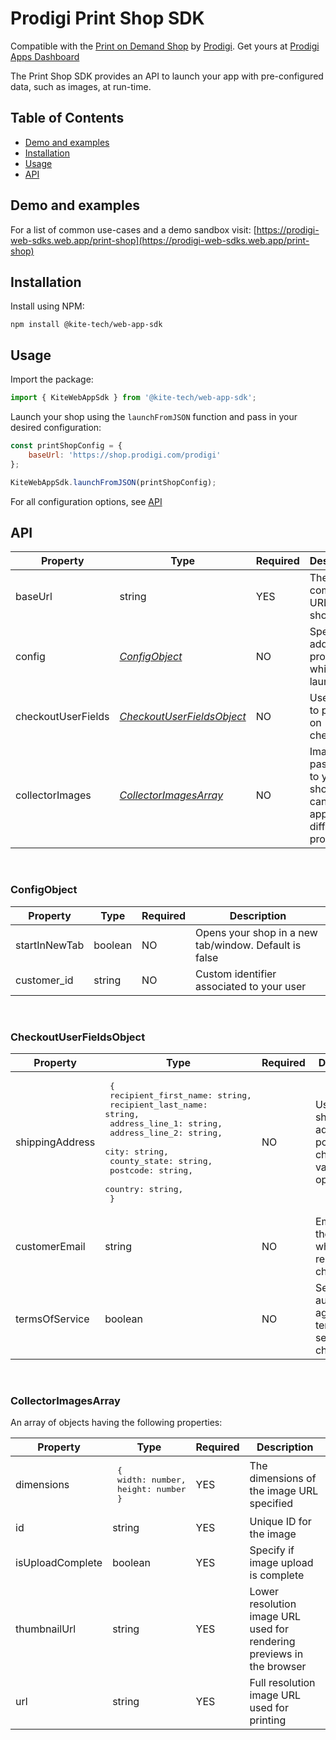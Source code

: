 # Prodigi Print Shop SDK

Compatible with the [Print on Demand Shop](https://shop.prodigi.com) by [Prodigi](https://www.prodigi.com/). Get yours at [Prodigi Apps Dashboard](https://dashboard.prodigi.com/apps)

The Print Shop SDK provides an API to launch your app with pre-configured data, such as images, at run-time.

## Table of Contents
- [Demo and examples](#demo-and-examples)
- [Installation](#installation)
- [Usage](#usage)
- [API](#api)

## Demo and examples

For a list of common use-cases and a demo sandbox visit: [https://prodigi-web-sdks.web.app/print-shop](https://prodigi-web-sdks.web.app/print-shop)

## Installation

Install using NPM:

```
npm install @kite-tech/web-app-sdk
```

## Usage

<!-- If installed using npm, import the package: -->
Import the package:
```js
import { KiteWebAppSdk } from '@kite-tech/web-app-sdk';
```
Launch your shop using the `launchFromJSON` function and pass in your desired configuration:
```js
const printShopConfig = {
    baseUrl: 'https://shop.prodigi.com/prodigi'
};

KiteWebAppSdk.launchFromJSON(printShopConfig);
```
For all configuration options, see [API](#api)

## API

| Property           | Type                                                    | Required | Description                                                             |
|--------------------|---------------------------------------------------------|----------|-------------------------------------------------------------------------|
| baseUrl            | string                                                  | YES      | The complete URL of your shop                                           |
| config             | [_ConfigObject_](#ConfigObject)                         | NO       | Specify additional properties while launch                              |
| checkoutUserFields | [_CheckoutUserFieldsObject_](#CheckoutUserFieldsObject) | NO       | User details to populate on checkout                                    |
| collectorImages    | [_CollectorImagesArray_](#CollectorImagesArray)         | NO       | Images passed on to your shop that can be applied on different products |

<br>

### ConfigObject

| Property      | Type    | Required | Description                                           |
|---------------|---------|----------|-------------------------------------------------------|
| startInNewTab | boolean | NO       | Opens your shop in a new tab/window. Default is false |
| customer_id   | string  | NO       | Custom identifier associated to your user             |

<br>

### CheckoutUserFieldsObject

| Property        | Type                                                                                                                                                                                                                                            | Required | Description                                                            |
|-----------------|-------------------------------------------------------------------------------------------------------------------------------------------------------------------------------------------------------------------------------------------------|----------|------------------------------------------------------------------------|
| shippingAddress | <pre> {<br>   recipient_first_name: string,<br>   recipient_last_name: string,<br>   address_line_1: string,<br>   address_line_2: string,<br>   city: string,<br>   county_state: string,<br>   postcode: string,<br>   country: string,<br> } | NO       | User shipping address to populate on checkout. All values are optional |
| customerEmail   | string                                                                                                                                                                                                                                          | NO       | Email set for the user when they reach checkout                        |
| termsOfService  | boolean                                                                                                                                                                                                                                         | NO       | Set to automatically agree to terms of service on checkout             |

<br>

### CollectorImagesArray

An array of objects having the following properties:

| Property         | Type                                                     | Required | Description                                                           |
|------------------|----------------------------------------------------------|----------|-----------------------------------------------------------------------|
| dimensions       | <pre> {<br>   width: number,<br>   height: number<br> }  | YES      | The dimensions of the image URL specified                             |
| id               | string                                                   | YES      | Unique ID for the image                                               |
| isUploadComplete | boolean                                                  | YES      | Specify if image upload is complete                                   |
| thumbnailUrl     | string                                                   | YES      | Lower resolution image URL used for rendering previews in the browser |
| url              | string                                                   | YES      | Full resolution image URL used for printing                           |
